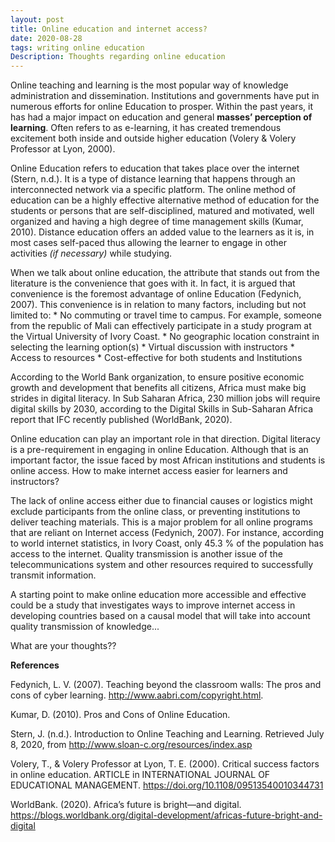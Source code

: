 ```yaml
---
layout: post
title: Online education and internet access?
date: 2020-08-28
tags: writing online education  
Description: Thoughts regarding online education
---
```



Online teaching and learning is the most popular way of knowledge administration and dissemination. 
Institutions and governments have put in numerous efforts for online Education to prosper. Within the past years, it has had a major impact on education and general **masses’ perception of learning**. Often refers to as e-learning, it has created tremendous excitement both inside and outside higher education (Volery & Volery Professor at Lyon, 2000).

Online Education refers to education that takes place over the internet (Stern, n.d.). It is a type of distance learning that happens through an interconnected network via a specific platform. The online method of education can be a highly effective alternative method of education for the students or persons that are self-disciplined, matured and motivated, well organized and having a high degree of time management skills (Kumar, 2010). Distance education offers an added value to the learners as it is, in most cases self-paced thus allowing the learner to engage in other activities *(if necessary)* while studying. 

When we talk about online education, the attribute that stands out from the literature is the convenience that goes with it. In fact, it is argued that convenience is the foremost advantage of online Education (Fedynich, 2007).  This convenience is in relation to many factors, including but not limited to:
     * No commuting or travel time to campus. For example, someone from the republic of Mali can effectively participate in a study program at the Virtual University of Ivory Coast.
     * No geographic location constraint in selecting the learning option(s)
     * Virtual discussion with instructors 
     * Access to resources 
     * Cost-effective for both students and Institutions 
     
According to the World Bank organization, to ensure positive economic growth and development that benefits all citizens, Africa must make big strides in digital literacy. In Sub Saharan Africa, 230 million jobs will require digital skills by 2030, according to the Digital Skills in Sub-Saharan Africa report that IFC recently published (WorldBank, 2020).

Online education can play an important role in that direction. Digital literacy is a pre-requirement in engaging in online Education. Although that is an important factor, the issue faced by most African institutions and students is online access. How to make internet access easier for learners and instructors? 

The lack of online access either due to financial causes or logistics might exclude participants from the online class, or preventing institutions to deliver teaching materials. This is a major problem for all online programs that are reliant on Internet access (Fedynich, 2007). For instance, according to world internet statistics, in Ivory Coast, only 45.3 % of the population has access to the internet.  Quality transmission is another issue of the telecommunications system and other resources required to successfully transmit information. 

A starting point to make online education more accessible and effective could be a study that investigates ways to improve internet access in developing countries based on a causal model that will take into account quality transmission of knowledge... 

What are your thoughts??

**References**

Fedynich, L. V. (2007). Teaching beyond the classroom walls: The pros and cons of cyber learning. http://www.aabri.com/copyright.html.

Kumar, D. (2010). Pros and Cons of Online Education.

Stern, J. (n.d.). Introduction to Online Teaching and Learning. Retrieved July 8, 2020, from http://www.sloan-c.org/resources/index.asp

Volery, T., & Volery Professor at Lyon, T. E. (2000). Critical success factors in online education. ARTICLE in INTERNATIONAL JOURNAL OF EDUCATIONAL MANAGEMENT. https://doi.org/10.1108/09513540010344731 

WorldBank. (2020). Africa’s future is bright—and digital. https://blogs.worldbank.org/digital-development/africas-future-bright-and-digital


